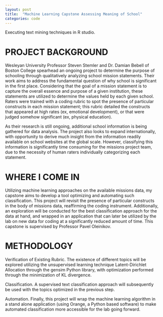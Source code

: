 ```yaml
---
layout: post
title:  "Machine Learning Capstone Assessing Meaning of School"
categories: code
---
```


Executing text mining techniques in R studio. 

# PROJECT BACKGROUND
Wesleyan University Professor Steven Stemler and Dr. Damian Bebell of Boston College spearhead an ongoing project to determine the purpose of schooling through qualitatively analyzing school mission statements. Their work aims to address the fundamental question of why school is significant in the first place. Considering that the goal of a mission statement is to capture the overall essence and purpose of a given institution, these statements are utilized to determine the values held by each given school. Raters were trained with a coding rubric to spot the presence of particular constructs in each mission statement; this rubric detailed the constructs that appeared at high rates (ex, emotional development), or that were judged somehow significant (ex, physical education).

As their research is still ongoing, additional school information is being gathered for data analysis. The project also looks to expand internationally, with opportunity to derive much insight from the information readily available on school websites at the global scale. However, classifying this information is significantly time consuming for the missions project team, due to the necessity of human raters individually categorizing each statement.

# WHERE I COME IN
Utilizing machine learning approaches on the available missions data, my capstone aims to develop a tool optimizing and automating such classification. This project will revisit the presence of particular constructs in the body of missions data, reaffirming the coding instrument. Additionally, an exploration will be conducted for the best classification approach for the data at hand, and wrapped in an application that can later be utilized by the lab on new data for coding at a significantly reduced amount of time. This capstone is supervised by Professor Pavel Oleinikov.

# METHODOLOGY
Verification of Existing Rubric. The existence of different topics will be explored utilizing the unsupervised learning technique Latent-Dirichlet Allocation through the gensim Python library, with optimization performed through the minimization of KL divergence.

Classification. A supervised text classification approach will subsequently be used with the topics optimized in the previous step.

Automation. Finally, this project will wrap the machine learning algorithm in a stand alone application (using Orange, a Python based software) to make automated classification more accessible for the lab going forward.
